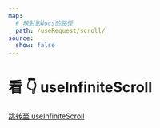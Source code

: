 ```yaml
---
map:
  # 映射到docs的路径
  path: /useRequest/scroll/
source:
  show: false
---
```


# 看 👇 useInfiniteScroll

<a href="/docs/hooks/useInfiniteScroll/" >跳转至 useInfiniteScroll</a>
